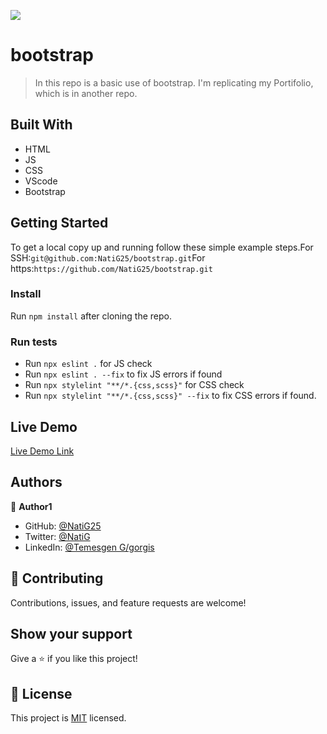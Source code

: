 ![](https://img.shields.io/badge/Microverse-blueviolet)

# bootstrap

> In this repo is a basic use of bootstrap. I'm replicating my Portifolio, which is in another repo. 

## Built With

- HTML
- JS
- CSS
- VScode
- Bootstrap

## Getting Started

To get a local copy up and running follow these simple example steps.For SSH:`git@github.com:NatiG25/bootstrap.git`For https:`https://github.com/NatiG25/bootstrap.git`

### Install
Run `npm install` after cloning the repo.

### Run tests
- Run `npx eslint .` for JS check
- Run `npx eslint . --fix` to fix JS errors if found
- Run `npx stylelint "**/*.{css,scss}"` for CSS check
- Run `npx stylelint "**/*.{css,scss}" --fix` to fix CSS errors if found.


## Live Demo

[Live Demo Link](https://natig25.github.io/bootstrap/)

## Authors

👤 **Author1**

- GitHub: [@NatiG25](https://github.com/NatiG25)
- Twitter: [@NatiG](https://twitter.com/NatiG87702270)
- LinkedIn: [@Temesgen G/gorgis](https://linkedin.com/in/temesgen-g-gorgis-0910a6229 )

## 🤝 Contributing

Contributions, issues, and feature requests are welcome!

## Show your support

Give a ⭐️ if you like this project!

## 📝 License

This project is [MIT](./LICENSE) licensed.
